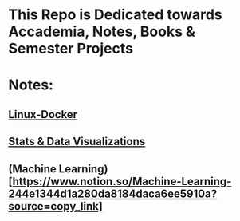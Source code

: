 # This Repo is Dedicated towards Accademia, Notes, Books & Semester Projects

# Notes:
## [Linux-Docker](https://dolomite-sloth-747.notion.site/Linux-Docker-4c4d6f82c8684e59b086a6e0dad2271e?pvs=74)
## [Stats & Data Visualizations](https://www.notion.so/Stats-Data-Visualizations-233e1344d1a28047a791f5d0726bcf63?source=copy_link)
## (Machine Learning)[https://www.notion.so/Machine-Learning-244e1344d1a280da8184daca6ee5910a?source=copy_link]
